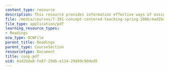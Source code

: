 ```yaml
---
content_type: resource
description: This resource provides information effective ways of assigning groups.
file: /media/courses/7-391-concept-centered-teaching-spring-2006/4ad2bda8fe8729dbe11429d49c90ded5_coop.pdf
file_type: application/pdf
learning_resource_types:
- Readings
ocw_type: OCWFile
parent_title: Readings
parent_type: CourseSection
resourcetype: Document
title: coop.pdf
uid: 4ad2bda8-fe87-29db-e114-29d49c90ded5
---
```


